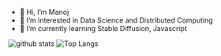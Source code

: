 - 👋 Hi, I’m Manoj
- 👀 I’m interested in Data Science and Distributed Computing
- 🌱 I’m currently learning Stable Diffusion, Javascript

![github stats](https://github-readme-stats.vercel.app/api?username=usernameandme)
![Top Langs](https://github-readme-stats.vercel.app/api/top-langs/?username=usernameandme)


<!---
usernameandme/usernameandme is a ✨ special ✨ repository because its `README.md` (this file) appears on your GitHub profile.
You can click the Preview link to take a look at your changes.
--->
